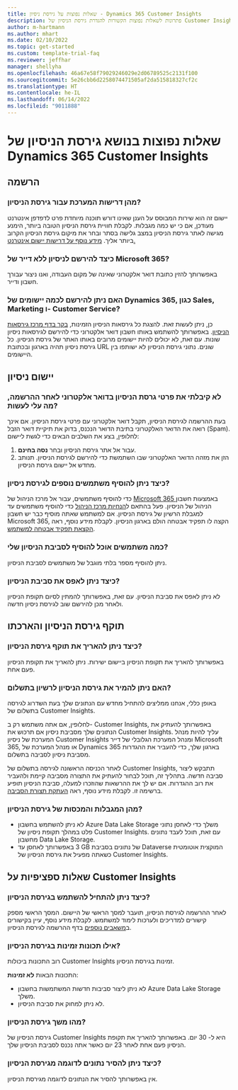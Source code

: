 ```yaml
---
title: שאלות נפוצות על גירסת ניסיון - Dynamics 365 Customer Insights
description: פתרונות לשאלות נפוצות הקשורות להגדרת גירסת הניסיון של Customer Insights ולניהולה. למד כיצד לפתור בעיות הייחודיות לפלטפורמה וליישום.
author: m-hartmann
ms.author: mhart
ms.date: 02/10/2022
ms.topic: get-started
ms.custom: template-trial-faq
ms.reviewer: jeffhar
manager: shellyha
ms.openlocfilehash: 46a67e58f79029246029e2d06789525c2131f100
ms.sourcegitcommit: 5e26cbb6d2258074471505af2da515818327cf2c
ms.translationtype: HT
ms.contentlocale: he-IL
ms.lasthandoff: 06/14/2022
ms.locfileid: "9011888"
---
```

# <a name="dynamics-365-customer-insights-trial-faq"></a>‏‫שאלות נפוצות בנושא גירסת הניסיון‬ של Dynamics 365 Customer Insights

## <a name="sign-up"></a>הרשמה

### <a name="what-are-the-system-requirements-for-the-trial"></a>מהן דרישות המערכת עבור גירסת הניסיון?

יישום זה הוא שירות המבוסס על הענן שאינו דורש תוכנה מיוחדת פרט לדפדפן אינטרנט מעודכן, אם כי יש כמה מגבלות. לקבלת חוויית גירסת הניסיון הטובה ביותר, הימנע מגישה לאתר גירסת הניסיון במצב גלישה בסתר ובחר את מיקום גירסת הניסיון הקרוב ביותר אליך. [מידע נוסף על דרישות יישום אינטרנט.](/power-platform/admin/web-application-requirements)

### <a name="how-do-i-sign-up-for-the-trial-without-a-microsoft-365-tenant"></a>כיצד להירשם לניסיון ללא דייר של Microsoft 365?

באפשרותך להזין כתובת דואר אלקטרוני שאינה של מקום העבודה, ואנו ניצור עבורך חשבון ודייר.

### <a name="can-i-sign-up-for-multiple-dynamics-365-apps-such-as-sales-marketing-and-customer-service"></a>האם ניתן להירשם לכמה יישומים של Dynamics 365, כגון Sales‏, Marketing ו- Customer Service?

כן, ניתן לעשות זאת. להצגת כל גירסאות הניסיון הזמינות, [בקר בדף מרכז גירסאות הניסיון](https://dynamics.microsoft.com/dynamics-365-free-trial). באפשרותך להשתמש באותו חשבון דואר אלקטרוני כדי להירשם לגירסאות ניסיון שונות. עם זאת, לא יכולים להיות יישומים מרובים באותו האתר של גירסת הניסיון. כל גירסת ניסיון תהיה בארגון ובכתובת URL שונים. נתוני גירסת הניסיון לא ישותפו בין היישומים.

## <a name="trial-app"></a>יישום ניסיון

### <a name="i-didnt-receive-the-trial-details-email-after-signing-up-what-should-i-do"></a>לא קיבלתי את פרטי גרסת הניסיון בדואר אלקטרוני לאחר ההרשמה, מה עלי לעשות?

בעת ההרשמה לגירסת הניסיון, תקבל דואר אלקטרוני עם פרטי גירסת הניסיון. אם אינך רואה את הדואר האלקטרוני בתיבת הדואר הנכנס, בדוק את תיקיית דואר הזבל (Spam). לחלופין, בצע את השלבים הבאים כדי לגשת ליישום:

1. עבור אל אתר גירסת הניסיון ובחר **נסה בחינם**.
1. הזן את מזהה הדואר האלקטרוני שבו השתמשת כדי להירשם לגירסת הניסיון. תנותב מחדש אל יישום גירסת הניסיון.

### <a name="how-do-i-add-more-users-to-a-trial"></a>כיצד ניתן להוסיף משתמשים נוספים לגירסת ניסיון?

כדי להוסיף משתמשים, עבור אל מרכז הניהול של [Microsoft 365 ](https://admin.microsoft.com) באמצעות חשבון הניהול של הניסיון. פעל בהתאם ל[הנחיות מרכז הניהול](/microsoft-365/admin/add-users/add-users) כדי להוסיף משתמשים עד למגבלת הרשיון של גירסת הניסיון. אם למשתמש שאתה מוסיף כבר יש חשבון Microsoft 365, הקצה לו תפקיד אבטחה הולם בארגון הניסיון. לקבלת מידע נוסף, ראה [הקצאת תפקיד אבטחה למשתמש](/power-platform/admin/create-users-assign-online-security-roles#assign-a-security-role-to-a-user).

### <a name="how-many-users-can-i-add-to-my-trial-environment"></a>כמה משתמשים אוכל להוסיף לסביבת הניסיון שלי?

ניתן להוסיף מספר בלתי מוגבל של משתמשים לסביבת הניסיון.

### <a name="how-do-i-reset-the-trial-environment"></a>כיצד ניתן לאפס את סביבת הניסיון?

לא ניתן לאפס את סביבת הניסיון. עם זאת, באפשרותך להמתין לסיום תקופת הניסיון ולאחר מכן להירשם שוב לגירסת ניסיון חדשה.

## <a name="trial-expiration-and-extension"></a>תוקף גירסת הניסיון והארכתו

### <a name="how-do-i-extend-the-trial"></a>כיצד ניתן להאריך את תוקף גירסת הניסיון?

באפשרותך להאריך את תקופת הניסיון ביישום ישירות. ניתן להאריך את תקופת הניסיון פעם אחת.

### <a name="can-i-convert-the-trial-to-a-paid-license"></a>האם ניתן להמיר את גירסת הניסיון לרשיון בתשלום?

באופן כללי, אנחנו ממליצים להתחיל מחדש עם הנתונים שלך בעת השדרוג לגירסה בתשלום של Customer Insights. 

לחלופין, אם אתה משתמש רק ב- Customer Insights, באפשרותך להעתיק את הנתונים שלך מסביבת ניסיון אם תרכוש את Customer Insights. עליך להיות מנהל המערכת של ניסיון Customer Insights ומנהל המערכת הגלובלי של דייר Microsoft 365, או מנהל המערכת של Dynamics 365 בארגון שלך, כדי להעביר את ההגדרות מסביבת ניסיון לסביבה בתשלום.

לאחר הכניסה הראשונה לגירסה בתשלום של Customer Insights, תתבקש ליצור סביבה חדשה. בתהליך זה, תוכל לבחור להעתיק את התצורה מסביבה קיימת ולהעביר את רוב ההגדרות. אם יש לך את ההרשאות שהוזכרו למעלה, סביבת הניסיון תופיע ברשימה זו. לקבלת מידע נוסף, ראה [העתקת תצורת הסביבה](create-environment.md#copy-the-environment-configuration).

### <a name="what-are-the-trial-limits-and-quotas"></a>מהן המגבלות והמכסות של גירסת הניסיון?

- לא ניתן להשתמש בחשבון Azure Data Lake Storage משלך כדי לאחסן נתוני פלט במהלך תקופת ניסיון של Customer Insights. עם זאת, תוכל לעבד נתונים מחשבון Data Lake Storage.
- באפשרותך לאחסן עד ‎3 GB של נתונים בסביבת Dataverse המוקצית אוטומטית כשאתה מפעיל את גירסת הניסיון של Customer Insights.

## <a name="customer-insights-specific-questions"></a>שאלות ספציפיות על Customer Insights

### <a name="how-do-i-start-using-the-trial"></a>כיצד ניתן להתחיל להשתמש בגירסת הניסיון?

לאחר ההרשמה לגירסת הניסיון, תועבר למסך הראשי של היישום. המסך הראשי מספק קישורים למדריכים ולערכות לימוד למשתמש. לקבלת מידע נוסף, עיין בקישורים ב[משאבים נוספים](trial-signup.md#additional-resources) בדף ההרשמה לגירסת הניסיון.

### <a name="what-features-are-available-in-the-trial"></a>אילו תכונות זמינות בגירסת הניסיון?

רוב התכונות ביכולות Customer Insights זמינות בגירסת הניסיון.

התכונות הבאות **לא זמינות**:

- לא ניתן ליצור סביבות חדשות המשתמשות בחשבון Azure Data Lake Storage משלך.
- לא ניתן למחוק את סביבת הניסיון.

### <a name="how-long-does-the-trial-last"></a>מהו משך גירסת הניסיון?

גירסת הניסיון של Customer Insights היא ל- 30 יום. באפשרותך להאריך את תקופת הניסיון פעם אחת לאחר 23 יום כאשר אתה נכנס לסביבת הניסיון שלך.

### <a name="how-do-i-remove-sample-data-from-the-trial"></a>כיצד ניתן להסיר נתונים לדוגמה מגירסת הניסיון?

אין באפשרותך להסיר את הנתונים לדוגמה מגירסת הניסיון.
